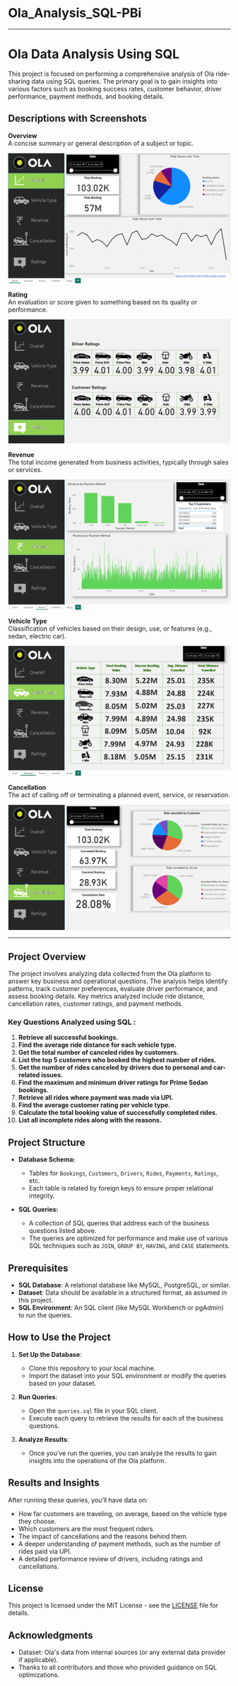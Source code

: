 # Ola_Analysis_SQL-PBi

---

# Ola Data Analysis Using SQL

This project is focused on performing a comprehensive analysis of Ola ride-sharing data using SQL queries. The primary goal is to gain insights into various factors such as booking success rates, customer behavior, driver performance, payment methods, and booking details.

## Descriptions with Screenshots

**Overview**  
A concise summary or general description of a subject or topic.  

![Overview](https://github.com/adityakishor1/ola_Analysis_mySql_Powerbi/blob/ec4c4286ea9a314bdb5e9c35a529ab1875493a14/Img%20Vid/Overview.png)

**Rating**  
An evaluation or score given to something based on its quality or performance.  

![Rating](https://github.com/adityakishor1/ola_Analysis_mySql_Powerbi/blob/ec4c4286ea9a314bdb5e9c35a529ab1875493a14/Img%20Vid/Rating.png)

**Revenue**  
The total income generated from business activities, typically through sales or services.  

![Revenue](https://github.com/adityakishor1/ola_Analysis_mySql_Powerbi/blob/ec4c4286ea9a314bdb5e9c35a529ab1875493a14/Img%20Vid/Revenue.png)

**Vehicle Type**  
Classification of vehicles based on their design, use, or features (e.g., sedan, electric car). 

![Vehicle Type](https://github.com/adityakishor1/ola_Analysis_mySql_Powerbi/blob/ec4c4286ea9a314bdb5e9c35a529ab1875493a14/Img%20Vid/Vehicle%20type.png)

**Cancellation**  
The act of calling off or terminating a planned event, service, or reservation.

![Cancellation](https://github.com/adityakishor1/ola_Analysis_mySql_Powerbi/blob/ec4c4286ea9a314bdb5e9c35a529ab1875493a14/Img%20Vid/Cancellation.png)

---

## Project Overview

The project involves analyzing data collected from the Ola platform to answer key business and operational questions. The analysis helps identify patterns, track customer preferences, evaluate driver performance, and assess booking details. Key metrics analyzed include ride distance, cancellation rates, customer ratings, and payment methods.

### Key Questions Analyzed using SQL :
1. **Retrieve all successful bookings.**
2. **Find the average ride distance for each vehicle type.**
3. **Get the total number of canceled rides by customers.**
4. **List the top 5 customers who booked the highest number of rides.**
5. **Get the number of rides canceled by drivers due to personal and car-related issues.**
6. **Find the maximum and minimum driver ratings for Prime Sedan bookings.**
7. **Retrieve all rides where payment was made via UPI.**
8. **Find the average customer rating per vehicle type.**
9. **Calculate the total booking value of successfully completed rides.**
10. **List all incomplete rides along with the reasons.**

## Project Structure

- **Database Schema:**
  - Tables for `Bookings`, `Customers`, `Drivers`, `Rides`, `Payments`, `Ratings`, etc.
  - Each table is related by foreign keys to ensure proper relational integrity.

- **SQL Queries:**
  - A collection of SQL queries that address each of the business questions listed above.
  - The queries are optimized for performance and make use of various SQL techniques such as `JOIN`, `GROUP BY`, `HAVING`, and `CASE` statements.

## Prerequisites

- **SQL Database**: A relational database like MySQL, PostgreSQL, or similar.
- **Dataset**: Data should be available in a structured format, as assumed in this project.
- **SQL Environment**: An SQL client (like MySQL Workbench or pgAdmin) to run the queries.

## How to Use the Project

1. **Set Up the Database**:
   - Clone this repository to your local machine.
   - Import the dataset into your SQL environment or modify the queries based on your dataset.

2. **Run Queries**:
   - Open the `queries.sql` file in your SQL client.
   - Execute each query to retrieve the results for each of the business questions.

3. **Analyze Results**:
   - Once you’ve run the queries, you can analyze the results to gain insights into the operations of the Ola platform.

## Results and Insights

After running these queries, you’ll have data on:

- How far customers are traveling, on average, based on the vehicle type they choose.
- Which customers are the most frequent riders.
- The impact of cancellations and the reasons behind them.
- A deeper understanding of payment methods, such as the number of rides paid via UPI.
- A detailed performance review of drivers, including ratings and cancellations.

## License

This project is licensed under the MIT License - see the [LICENSE](LICENSE) file for details.

## Acknowledgments

- Dataset: Ola's data from internal sources (or any external data provider if applicable).
- Thanks to all contributors and those who provided guidance on SQL optimizations.
